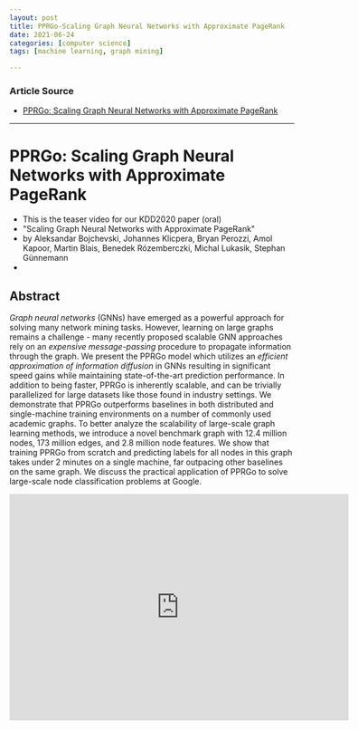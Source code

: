 ```yaml
---
layout: post
title: PPRGo-Scaling Graph Neural Networks with Approximate PageRank
date: 2021-06-24
categories: [computer science]
tags: [machine learning, graph mining]

---
```


### Article Source

* [PPRGo: Scaling Graph Neural Networks with Approximate PageRank](https://www.youtube.com/watch?v=AlOrhX3Rx0Y)


---

# PPRGo: Scaling Graph Neural Networks with Approximate PageRank

* This is the teaser video for our KDD2020 paper (oral)
* "Scaling Graph Neural Networks with Approximate PageRank"
* by Aleksandar Bojchevski, Johannes Klicpera, Bryan Perozzi, Amol Kapoor, Martin Blais, Benedek Rózemberczki, Michal Lukasik, Stephan Günnemann
* 
## Abstract

*Graph neural networks* (GNNs) have emerged as a powerful approach for solving many network mining tasks. However, learning on large graphs remains a challenge - many recently proposed scalable GNN approaches rely on an *expensive message-passing* procedure to propagate information through the graph. We present the PPRGo model which utilizes an *efficient approximation of information diffusion* in GNNs resulting in significant speed gains while maintaining state-of-the-art prediction performance. In addition to being faster, PPRGo is inherently scalable, and can be trivially parallelized for large datasets like those found in industry settings. We demonstrate that PPRGo outperforms baselines in both distributed and single-machine training environments on a number of commonly used academic graphs. To better analyze the scalability of large-scale graph learning methods, we introduce a novel benchmark graph with 12.4 million nodes, 173 million edges, and 2.8 million node features. We show that training PPRGo from scratch and predicting labels for all nodes in this graph takes under 2 minutes on a single machine, far outpacing other baselines on the same graph. We discuss the practical application of PPRGo to solve large-scale node classification problems at Google.


<iframe width="600" height="400" src="https://www.youtube.com/embed/AlOrhX3Rx0Y" title="YouTube video player" frameborder="0" allow="accelerometer; autoplay; clipboard-write; encrypted-media; gyroscope; picture-in-picture" allowfullscreen></iframe>